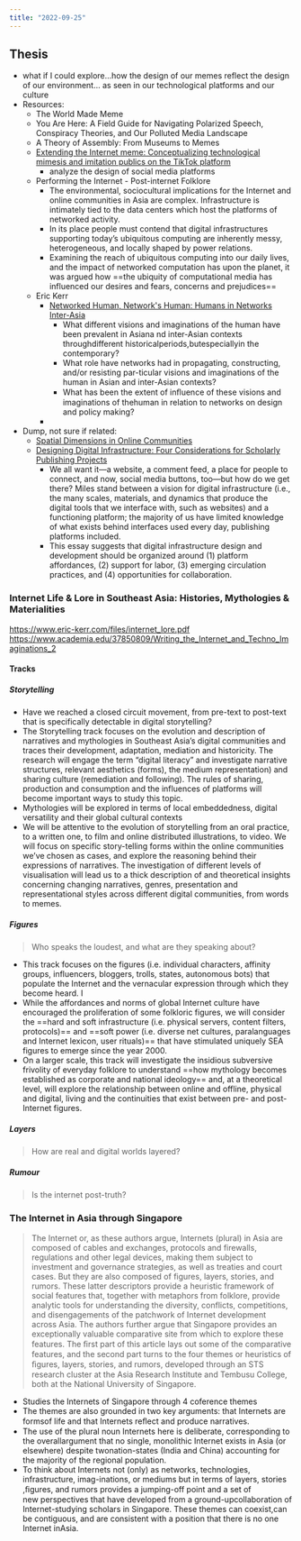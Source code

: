 ```yaml
---
title: "2022-09-25"
---
```

## Thesis
- what if I could explore...how the design of our memes reflect the design of our environment... as seen in our technological platforms and our culture
- Resources:
	- The World Made Meme
	- You Are Here: A Field Guide for Navigating Polarized Speech, Conspiracy Theories, and Our Polluted Media Landscape
	- A Theory of Assembly: From Museums to Memes
	- [Extending the Internet meme: Conceptualizing technological mimesis and imitation publics on the TikTok platform](https://journals.sagepub.com/doi/abs/10.1177/1461444820983603)
		- analyze the design of social media platforms
	- Performing the Internet - Post-internet Folklore
		- The environmental, sociocultural implications for the Internet and online communities in Asia are complex. Infrastructure is intimately tied to the data centers which host the platforms of networked activity.
		- In its place people must contend that digital infrastructures supporting today’s ubiquitous computing are inherently messy, heterogeneous, and locally shaped by power relations.
		- Examining the reach of ubiquitous computing into our daily lives, and the impact of networked computation has upon the planet, it was argued how ==the ubiquity of computational media has influenced our desires and fears, concerns and prejudices==
	- Eric Kerr
		- [Networked Human, Network's Human: Humans in Networks Inter-Asia](https://www.academia.edu/37850506/Networked_Human_Networks_Human_Humans_in_Networks_Inter_Asia)
			- What different visions and imaginations of the human have been prevalent in Asiana nd inter-Asian contexts throughdifferent historicalperiods,butespeciallyin the contemporary?
			- What role have networks had in propagating, constructing, and/or resisting par-ticular visions and imaginations of the human in Asian and inter-Asian contexts?
			- What has been the extent of inﬂuence of these visions and imaginations of thehuman in relation to networks on design and policy making?
		- 
- Dump, not sure if related:
	- [Spatial Dimensions in Online Communities](https://journals.sagepub.com/doi/10.1177/1206331202005004006?icid=int.sj-full-text.similar-articles.1)
	- [Designing Digital Infrastructure: Four Considerations for Scholarly Publishing Projects](https://journal.culanth.org/index.php/ca/article/view/ca29.2.05/293)
		- We all want it—a website, a comment feed, a place for people to connect, and now, social media buttons, too—but how do we get there? Miles stand between a vision for digital infrastructure (i.e., the many scales, materials, and dynamics that produce the digital tools that we interface with, such as websites) and a functioning platform; the majority of us have limited knowledge of what exists behind interfaces used every day, publishing platforms included.
		- This essay suggests that digital infrastructure design and development should be organized around (1) platform affordances, (2) support for labor, (3) emerging circulation practices, and (4) opportunities for collaboration.

### Internet Life & Lore in Southeast Asia: Histories, Mythologies & Materialities
https://www.eric-kerr.com/files/internet_lore.pdf
https://www.academia.edu/37850809/Writing_the_Internet_and_Techno_Imaginations_2

#### Tracks
##### Storytelling
- Have we reached a closed circuit movement, from pre-text to post-text that is specifically detectable in digital storytelling?
- The Storytelling track focuses on the evolution and description of narratives and mythologies in Southeast Asia’s digital communities and traces their development, adaptation, mediation and historicity. The research will engage the term “digital literacy” and investigate narrative structures, relevant aesthetics (forms), the medium representation) and sharing culture (remediation and following). The rules of sharing, production and consumption and the influences of platforms will become important ways to study this topic.
- Mythologies will be explored in terms of local embeddedness, digital versatility and their global cultural contexts
- We will be attentive to the evolution of storytelling from an oral practice, to a written one, to film and online distributed illustrations, to video. We will focus on specific story-telling forms within the online communities we’ve chosen as cases, and explore the reasoning behind their expressions of narratives. The investigation of different levels of visualisation will lead us to a thick description of and theoretical insights concerning changing narratives, genres, presentation and representational styles across different digital communities, from words to memes.

##### Figures
> Who speaks the loudest, and what are they speaking about?

- This track focuses on the figures (i.e. individual characters, affinity groups, influencers, bloggers, trolls, states, autonomous bots) that populate the Internet and the vernacular expression through which they become heard. I
- While the affordances and norms of global Internet culture have encouraged the proliferation of some folkloric figures, we will consider the ==hard and soft infrastructure (i.e. physical servers, content filters, protocols)== and ==soft power (i.e. diverse net cultures, paralanguages and Internet lexicon, user rituals)== that have stimulated uniquely SEA figures to emerge since the year 2000.
- On a larger scale, this track will investigate the insidious subversive frivolity of everyday folklore to understand ==how mythology becomes established as corporate and national ideology== and, at a theoretical level, will explore the relationship between online and offline, physical and digital, living and the continuities that exist between pre- and post-Internet figures.

##### Layers
> How are real and digital worlds layered?


##### Rumour
> Is the internet post-truth?


### The Internet in Asia through Singapore
> The Internet or, as these authors argue, Internets (plural) in Asia are composed of cables and exchanges, protocols and firewalls, regulations and other legal devices, making them subject to investment and governance strategies, as well as treaties and court cases. But they are also composed of figures, layers, stories, and rumors. These latter descriptors provide a heuristic framework of social features that, together with metaphors from folklore, provide analytic tools for understanding the diversity, conflicts, competitions, and disengagements of the patchwork of Internet development across Asia. The authors further argue that Singapore provides an exceptionally valuable comparative site from which to explore these features. The ﬁrst part of this article lays out some of the comparative features, and the second part turns to the four themes or heuristics of ﬁgures, layers, stories, and rumors, developed through an STS research cluster at the Asia Research Institute and Tembusu College, both at the National University of Singapore.

- Studies the Internets of Singapore through 4 coference themes
- The themes are also grounded in two key arguments: that Internets are formsof life and that Internets reﬂect and produce narratives.
- The use of the plural noun Internets here is deliberate, corresponding to the overallargument that no single, monolithic Internet exists in Asia (or elsewhere) despite twonation-states (India and China) accounting for the majority of the regional population.
- To think about Internets not (only) as networks, technologies, infrastructure, imag-inations, or mediums but in terms of layers, stories ,ﬁgures, and rumors provides a jumping-off point and a set of new perspectives that have developed from a ground-upcollaboration of Internet-studying scholars in Singapore. These themes can coexist,can be contiguous, and are consistent with a position that there is no one Internet inAsia.
